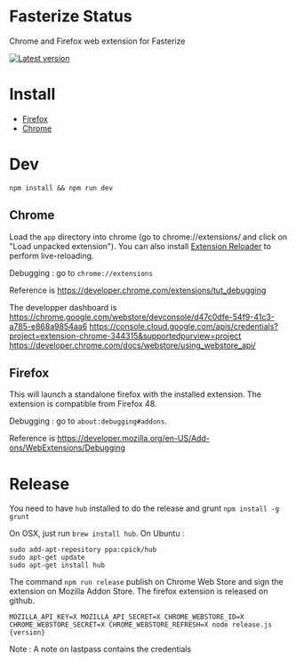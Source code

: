 # Fasterize Status

Chrome and Firefox web extension for Fasterize

[![Latest version][badge-cws]][link-cws]

[badge-cws]: https://img.shields.io/chrome-web-store/v/pophpmnchlcddhhilmnopbahlaohdfig.svg?label=latest%20version
[link-cws]: https://chrome.google.com/webstore/detail/fasterize-status/pophpmnchlcddhhilmnopbahlaohdfig 'Version published on Chrome Web Store'

# Install

- [Firefox](https://github.com/fasterize/fasterize-web-extension/releases/download/3.4.11/fasterize_status-3.4.11-an+fx.xpi)
- [Chrome](https://chrome.google.com/webstore/detail/fasterize-status/pophpmnchlcddhhilmnopbahlaohdfig)

# Dev

    npm install && npm run dev

## Chrome

Load the `app` directory into chrome (go to chrome://extensions/ and click on "Load unpacked extension").
You can also install [Extension Reloader](https://chrome.google.com/webstore/detail/extensions-reloader/fimgfedafeadlieiabdeeaodndnlbhid) to perform live-reloading.

Debugging : go to `chrome://extensions`

Reference is https://developer.chrome.com/extensions/tut_debugging

The developper dashboard is https://chrome.google.com/webstore/devconsole/d47c0dfe-54f9-41c3-a785-e868a9854aa6
https://console.cloud.google.com/apis/credentials?project=extension-chrome-344315&supportedpurview=project
https://developer.chrome.com/docs/webstore/using_webstore_api/

## Firefox

This will launch a standalone firefox with the installed extension. The extension is compatible from Firefox 48.

Debugging : go to `about:debugging#addons`.

Reference is https://developer.mozilla.org/en-US/Add-ons/WebExtensions/Debugging

# Release

You need to have `hub` installed to do the release and grunt `npm install -g grunt`

On OSX, just run `brew install hub`. On Ubuntu :

```
sudo add-apt-repository ppa:cpick/hub
sudo apt-get update
sudo apt-get install hub
```

The command `npm run release` publish on Chrome Web Store and sign the extension on Mozilla Addon Store. The firefox extension is released on github.

    MOZILLA_API_KEY=X MOZILLA_API_SECRET=X CHROME_WEBSTORE_ID=X CHROME_WEBSTORE_SECRET=X CHROME_WEBSTORE_REFRESH=X node release.js {version}

Note : A note on lastpass contains the credentials
